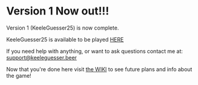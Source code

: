 # Version 1 Now out!!!

Version 1 (KeeleGuesser25) is now complete.

KeeleGuesser25 is available to be played [HERE](https://www.keeleguesser.beer)

If you need help with anything, or want to ask questions contact me at: support@keeleguesser.beer

Now that you're done here visit [the WIKI](https://github.com/tesinclair/KeeleGuessr/wiki) to see future plans and info about the game!

